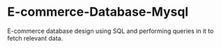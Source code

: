 # E-commerce-Database-Mysql
E-commerce database design using SQL and performing queries in it to fetch relevant data.
